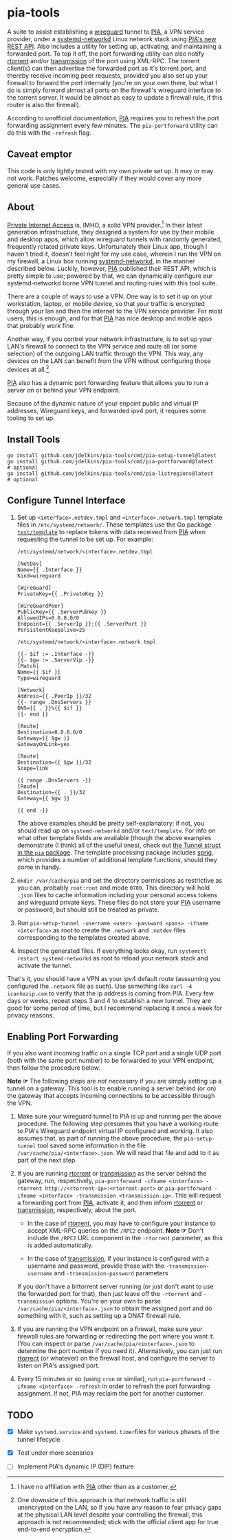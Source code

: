 # pia-tools

A suite to assist establishing a [wireguard][] tunnel to [PIA][], a VPN service
provider, under a [systemd-networkd][] Linux network stack using [PIA's new
REST API](https://github.com/pia-foss/manual-connections). Also includes
a utility for setting up, activating, and maintaining a forwarded port. To top
it off, the port forwarding utility can also notify [rtorrent][] and/or
[transmission][] of the port using XML-RPC. The torrent client(s) can then
advertise the forwarded port as it's torrent port, and thereby receive incoming
peer requests, provided you also set up your firewall to forward the port
internally (you're on your own there, but what I do is simply forward almost
all ports on the firewall's wireguard interface to the torrent server. It
would be almost as easy to update a firewall rule, if this router is also the
firewall).

According to unofficial documentation, [PIA][] requires you to refresh the port
forwarding assignment every few minutes. The `pia-portforward` utility can do
this with the `-refresh` flag.

## Caveat emptor

This code is only lightly tested with my own private set up. It may or may not
work. Patches welcome, especially if they would cover any more general use cases.

## About

[Private Internet Access][PIA] is, IMHO, a solid VPN provider.[^1] In their
latest generation infrastructure, they designed a system for use by their
mobile and desktop apps, which allow wireguard tunnels with randomly generated,
frequently rotated private keys. Unfortunately their Linux app, though
I haven't tried it, doesn't feel right for my use case, wherein I run the VPN
on my firewall, a Linux box running [systemd-networkd][], in the manner
described below. Luckily, however, [PIA][] published their REST API, which is
pretty simple to use; powered by that, we can dynamically configure our
systemd-networkd borne VPN tunnel and routing rules with this tool suite.

There are a couple of ways to use a VPN. One way is to set it up on your
workstation, laptop, or mobile device, so that your traffic is encrypted
through your lan and then the internet to the VPN service provider. For most
users, this is enough, and for that [PIA][] has nice desktop and mobile apps
that probably work fine.

Another way, if you control your network infrastructure, is to set up your
LAN's firewall to connect to the VPN service and route all (or some selection)
of the outgoing LAN traffic through the VPN. This way, any devices on the LAN
can benefit from the VPN without configuring those devices at all.[^2]

[PIA][] also has a dynamic port forwarding feature that allows you to run
a server on or behind your VPN endpoint.

Because of the dynamic nature of your enpoint public and virtual IP addresses,
Wireguard keys, and forwarded ipv4 port, it requires some tooling to set up.

[^1]: I have no affiliation with [PIA][] other than as a customer.

[^2]: One downside of this approach is that network traffic is still
  unencrypted on the LAN, so if you have any reason to fear privacy gaps at the
  physical LAN level despite your controlling the firewall, this approach is
  not recommended; stick with the official client app for true end-to-end
  encryption.

## Install Tools

    go install github.com/jdelkins/pia-tools/cmd/pia-setup-tunnel@latest
    go install github.com/jdelkins/pia-tools/cmd/pia-portforward@latest     # optional
    go install github.com/jdelkins/pia-tools/cmd/pia-listregions@latest     # optional

## Configure Tunnel Interface

1. Set up `<interface>.netdev.tmpl` and `<interface>.network.tmpl` template
   files in `/etc/systemd/network/`. These templates use the Go package
   [`text/template`](https://pkg.go.dev/text/template) to replace tokens with
   data received from [PIA][] when requesting the tunnel to be set up. For
   example:

    `/etc/systemd/network/<interface>.netdev.tmpl`
    ```
    [NetDev]
    Name={{ .Interface }}
    Kind=wireguard

    [WireGuard]
    PrivateKey={{ .PrivateKey }}

    [WireGuardPeer]
    PublicKey={{ .ServerPubkey }}
    AllowedIPs=0.0.0.0/0
    Endpoint={{ .ServerIp }}:{{ .ServerPort }}
    PersistentKeepalive=25
    ```

    `/etc/systemd/network/<interface>.network.tmpl`
    ```
    {{- $if := .Interface -}}
    {{- $gw := .ServerVip -}}
    [Match]
    Name={{ $if }}
    Type=wireguard

    [Network]
    Address={{ .PeerIp }}/32
    {{- range .DnsServers }}
    DNS={{ . }}%{{ $if }}
    {{- end }}

    [Route]
    Destination=0.0.0.0/0
    Gateway={{ $gw }}
    GatewayOnLink=yes

    [Route]
    Destination={{ $gw }}/32
    Scope=link

    {{ range .DnsServers -}}
    [Route]
    Destination={{ . }}/32
    Gateway={{ $gw }}

    {{ end -}}
    ```

    The above examples should be pretty self-explanatory; if not, you should
    read up on `systemd-networkd` and/or `text/template`. For info on what
    other template fields are available (though the above examples demonstrate
    (I think) all of the useful ones), check out [the Tunnel struct in the
    `pia` package][tun]. The template processing package includes [sprig][],
    which provides a number of additional template functions, should they come
    in handy.

2. `mkdir /var/cache/pia` and set the directory permissions as restrictive as
   you can, probably `root:root` and mode `0700`. This directory will hold
   `.json` files to cache information including your personal access tokens and
   wireguard private keys. These files do not store your [PIA][] username or
   password, but should still be treated as private.

3. Run `pia-setup-tunnel -username <user> -password <pass> -ifname <interface>`
   as root to create the `.network` and `.netdev` files corresponding to the
   templates created above.

4. Inspect the generated files. If everything looks okay, run `systemctl
   restart systemd-networkd` as root to reload your network stack and activate
   the tunnel.

That's it, you should have a VPN as your ipv4 default route (asssuming you
configured the `.network` file as such). Use something like `curl -4
icanhazip.com` to verify that the ip address is coming from PIA. Every few days
or weeks, repeat steps 3 and 4 to establish a new tunnel. They are good for
some period of time, but I recommend replacing it once a week for privacy
reasons.

## Enabling Port Forwarding

If you also want incoming traffic on a single TCP port and a single UDP port
(both with the same port number) to be forwarded to your VPN endpoint, then
follow the procedure below.

**Note ☞**  The following steps are *not necessary* if you are simply setting
up a tunnel on a gateway. This tool is to enable running a server behind (or
on) the gateway that accepts incoming connections to be accessible through the
VPN.

1. Make sure your wireguard tunnel to PIA is up and running per the above
   procedure. The following step presumes that you have a working route to
   PIA's Wireguard endpoint virtual IP configured and working. It also assumes
   that, as part of running the above procedure, the `pia-setup-tunnel` tool
   saved some information in the file `/var/cache/pia/<interface>.json`. We
   will read that file and add to it as part of the next step.

2. If you are running [rtorrent][] or [transmission][] as the server behind the
   gateway, run, respectively, `pia-portforward -ifname <interface> -rtorrent
   http://<rtorrent-ip>:<rtorrent-port>` or `pia-portforward -ifname
   <interface> -transmission <transmission-ip>`. This will request a forwarding
   port from [PIA][], activate it, and then inform [rtorrent][] or
   [transmission][], respectively, about the port.

   - In the case of [rtorrent][], you may have to configure your instance to
     accept XML-RPC queries on the `/RPC2` endpoint. **Note ☞**  Don't include
     the `/RPC2` URL component in the `-rtorrent` parameter, as this is added
     automatically.

   - In the case of [transmission][], if your instance is configured with
     a username and password, provide those with the `-transmission-username`
     and `-transmission-password` parameters


   If you don't have a bittorrent server running (or just don't want to use the
   forwarded port for that), then just leave off the `-rtorrent` and
   `-transmission` options. You're on your own to parse
   `/var/cache/pia/<interface>.json` to obtain the assigned port and do
   something with it, such as setting up a DNAT firewall rule.

3. If you are running the VPN endpoint on a firewall, make sure your firewall
   rules are forwarding or redirecting the port where you want it. (You can
   inspect or parse `/var/cache/pia/<interface>.json` to determine the port
   number if you need it). Alternatively, you can just run [rtorrent][] (or
   whatever) on the firewall host, and configure the server to listen on PIA's
   assigned port.

4. Every 15 minutes or so (using `cron` or similar), run `pia-portforward
   -ifname <interface> -refresh` in order to refresh the port forwarding
   assignment. If not, PIA may reclaim the port for another customer.

## TODO

- [x] Make `systemd.service` and `systemd.timer`files for various phases of
  the tunnel lifecycle
- [x] Test under more scenarios
- [ ] Implement PIA's dynamic IP (DIP) feature


[systemd-networkd]: https://www.freedesktop.org/software/systemd/man/systemd.network.html
[wireguard]: https://www.wireguard.com/
[PIA]: https://www.privateinternetaccess.com/
[rtorrent]: https://github.com/rakshasa/rtorrent
[transmission]: https://transmissionbt.com/
[tun]: https://github.com/jdelkins/pia-tools/blob/09ebfbe23d457cca3bf28a0a9a27c028311bc752/internal/pia/pia.go#L20
[sprig]: http://masterminds.github.io/sprig/
